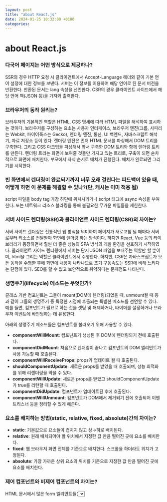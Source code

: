 ```yaml
---
layout: post
title: "about React.js"
date: 2024-01-25 10:32:00 +0100
categories:
---
```


# about React.js

### **다국어 페이지는 어떤 방식으로 제공하나?**

SSR의 경우 HTTP 요청 시 클라이언트에서 Accept-Language 헤더와 같이 기본 언어 설정에 대한 정보를 보낸다. 서버는 이 정보를 이용하여 해당 언어로 된 문서 버전을 반환한다. 반환된 문서는 lang 속성을 선언한다. CSR의 경우 클라이언트 사이드에서 해당 언어 팩(JSON 등)을 가져와 출력한다.

### **브라우저의 동작 원리는?**

브라우저의 기본적인 역할은 HTML, CSS 명세에 따라 HTML 파일을 해석하여 표시하는 것이다. 브라우저를 구성하는 요소는 사용자 인터페이스, 브라우저 엔진(크롬, 사파리는 Webkit, 파이어폭스는 Gecko), 렌더링 엔진, 통신, UI 백엔드, 자바스크립트 해석기, 자료 저장소 등이 있다. 렌더링 엔진은 먼저 HTML 문서를 파싱해서 DOM 트리를 구축한다. 그리고 CSS 마크업을 파싱해서 앞서 구축한 DOM 트리와 함께 렌더링 트리를 만든다. 렌더링 트리는 화면에 보여줄 것들만 가지고 있는 트리로, 구축이 되면 순차적으로 화면에 배치한다. 부모에서 자식 순서로 배치가 진행된다. 배치가 완료되면 그리기를 시작한다.

### **빈 화면에서 렌더링이 완료되기까지 너무 오래 걸린다는 피드백이 있을 때, 어떻게 하면 이 문제를 해결할 수 있나?(단, 캐시는 이미 적용 됨)**

script 파일을 body tag 가장 하단에 위치시키거나 script 태그에 async 속성을 부여한다. 또는 네트워크 리소스 블라킹을 통해 불필요한 무거운 파일들을 제한한다.

### **서버 사이드 렌더링(SSR)과 클라이언트 사이드 렌더링(CSR)의 차이는?**

서버 사이드 렌더링은 전통적인 웹 방식을 의미하며 페이지가 새로고침 될 때마다 서버로부터 리소스를 전달받아 화면에 렌더링 하는 방식이다. 하지만 React, Vue 등의 라이브러리가 등장하면서 훨씬 더 좋은 성능의 SPA 방식의 개발 환경을 선호하기 시작하였다. 클라이언트 사이드 렌더링에서 서버는 단지 JSON 파일을 보내주는 역할만 할 뿐이며, html을 그리는 역할은 클라이언트에서 수행한다. 하지만, CSR은 자바스크립트가 모든 동작을 수행한 후에 화면에 내용이 나타나므로 초기 구동속도는 SSR에 비해 느리다는 단점이 있다. SEO를 할 수 없고 보안적으로 취약하다는 문제점도 나타난다.

### **생명주기(lifecycle) 메소드는 무엇인가?**

클래스 기반 컴포넌트는 그들이 mount(DOM에 렌더링)되었을 때, unmount될 때 등과 같이 그들의 생명주기 중 특정한 시점에 호출되는 특별한 메소드를 선언할 수 있다. 예를 들면, 컴포넌트가 필요로 하는 것을 셋팅 및 해제하거나, 타이머를 설정하거나 브라우저 이벤트에 바인딩하는 데 유용한다.

아래의 생명주기 메소드들은 컴포넌트를 불러오기 위해 사용할 수 있다.

- **componentWillMount**: 컴포넌트가 생성된 후 DOM에 렌더링되기 전에 호출된다.
- **componentDidMount**: 처음으로 렌더링이 끝나고 컴포넌트의 DOM 엘리먼트가 사용 가능할 때 호출된다.
- **componentWillReceiveProps**: props가 업데이트 될 때 호출된다.
- **shouldComponentUpdate**: 새로운 props를 받았을 때 호출되며, 성능 최적화를 위해 리랜더링을 막을 수 있다.
- **componentWillUpdate**: 새로운 props를 받았고 shouldComponentUpdate가 true를 리턴할 때 호출된다.
- **componentDidUpdate**: 컴포넌트가 업데이트된 후에 호출된다.
- **componentWillUnmount**: 컴포넌트가 DOM에서 제거되기 전에 호출되어 이벤트리스너 등을 정리할 수 있게 해준다.

### **요소를 배치하는 방법(static, relative, fixed, absolute)간의 차이는?**

- **static**: 기본값으로 요소들이 겹치지 않고 상→하로 배치된다.
- **relative**: 원래 배치되어야 할 위치에서 지정한 값 만큼 떨어진 곳에 요소를 배치한다.
- **fixed**: 웹 브라우저 화면 전체를 기준으로 배치한다. 스크롤을 하더라도 위치가 고정된다.
- **absolute**: 가장 가까운 상위 요소의 위치를 기준으로 지정한 값 만큼 떨어진 곳에 요소를 배치한다.

### **제어 컴포넌트와 비제어 컴포넌트의 차이는?**

HTML 문서에서 많은 form 엘리먼트들(<select>, <textarea>, <input> 등)은 고유한 state를 유지한다. 비제어 컴포넌트는 DOM을 이러한 input들의 state에 대한 진짜 근원(source of truth for the state of these inputs)으로 취급한다. 제어 컴포넌트에서 내부 state는 엘리먼트의 값(value)를 추적하기 위해 사용된다. input의 값이 변경되면 리액트는 input을 다시 렌더링한다. 비제어 컴포넌트는 non-React 코드와 합칠 때(예를 들어 jQuery 플러그인의 일부를 지원해야 할 때) 유용하게 사용될 수 있다.

### **쿠키와 세션 스토리지, 로컬 스토리지의 차이는?**

기본적으로 쿠키와 로컬 스토리지, 세션 스토리지는 모두 브라우저에서 데이터 저장소의 역할을 한다. 웹에서 로그인을 하기 위해서는 토큰을 발급받아 API를 호출해야 한다. 하지만 반복되는 작업을 계속하게 되는 것은 비효율적이고, 이를 보완하기 위해 쿠키를 서버와 클라이언트에 생성해서 토큰 발급 없이 쿠키만 가지고 서버에 요청을 할 수 있게 된다. 쿠키는 저장 공간이 4KB로 작은 편인데 이러한 단점을 보완하여 만든 것이 웹 스토리지이다.

웹 스토리지는 서버에 클라이언트 데이터를 저장하지 않는다. 웹 스토리지에는 로컬 스토리지와 세션 스토리지가 있으며, 로컬 스토리지는 브라우저에 정보가 계속해서 남아있는 반면, 세션 스토리지는 해당 세션이 끝나면, 즉 브라우저가 닫히면 데이터가 사라진다. 웹 스토리지는 데스크탑 기준 5~10MB의 저장 공간을 가지고 있어서 쿠키에 비해 훨씬 저장공간이 크다는 장점이 있다. 웹 스토리지는 반면 HTML5부터 지원하기 때문에 이전 브라우저에서는 지원이 되지 않는다는 단점이 있다.

### **크로스 브라우징이란?**

크로스 브라우징은 웹 표준에 따라 서로 다른 OS 또는 플랫폼에 대응하는 것을 말한다. 브라우저별 렌더링 엔진이 다른 상황 등 어떠한 상황 속에서도 문제 없이 동작하게 하는 것을 목표로 한다. 프론트엔드 개발자는 여러가지 전략을 세울 수가 있으며, feature detection(기능 탐지)을 사용해서 해당 기능이 해당 브라우저에 있는지를 확인하는 방법을 사용할 수도 있다. 특히 한 쪽 환경에 최적화를 하는 것 보다, 전체적인 웹 표준을 지키는 데에 노력해야 한다.

### **클래스형 컴포넌트와 함수형 컴포넌트의 차이는?**

React 16.8(hooks 도입) 이전에는 내부 state를 유지하는데 필요한 컴포넌트를 생성하거나 생명주기 메소드(lifecycle methods)(즉, componentDidMount 및 shouldComponentUpdate)를 활용하기 위해 클래스 기반 컴포넌트를 사용했다. 클래스 기반 컴포넌트는 리액트의 Component 클래스를 확장하는 ES6 클래스이다. 또한 최소한 render() 메서드를 포함해야 한다.

(hooks 도입 이전의) 함수형 컴포넌트는 state를 갖지 않으며 렌더링할 출력 결과를 리턴(반환)한다. 함수형 컴포넌트는 클래스 기반 컴포넌트보다 심플하기 때문에 props에만 의존하는 UI을 렌더링하는데 선호된다.

### **클리어링(Clearing)에는 어떤 것들이 있으며, 각각은 어떨 때 사용하나?**

float 속성의 영향에서 벗어나기 위해 사용하는 clear 속성은 float의 특성을 지워주는 역할을 한다. 총 4가지 값이 있는데 both는 양쪽의 float 속성을 지워주며, left와 right는 각각 왼쪽, 오른쪽 속성을 지워주고 none은 기본 값으로 아무 것도 지워주지 않다. 보통은 float 속성을 감싸고 있는 요소들의 height를 조정하기 위해 사용된다.

### **프로그레시브 렌더링(Progressive Rendering)이란?**

프로그레시브 렌더링은 컨텐츠를 가능한 빨리 표시하기 위해 성능을 향상시키는 기술이다. 인터넷 속도가 느리거나 불안정한 모바일 환경이 아직 많이 남아있기 때문에 이러한 경우에 유용하게 사용한다. 대표적으로 레이지 로딩이 있다. 이미지를 한 번에 로드하는 것이 아니라, 자바스크립트를 통해 사용자가 표시하려는 부분만 스크롤 시에 이미지를 로드하는 것이다.

### **호이스팅이란?**

ES6 이후에서 함수나 변수 선언이 해당 유효 범위(스코프)의 최상단으로 끌어올려지는 것처럼 보이는 현상이다. 실제로는, 컴파일 타임에 변수/함수 선언이 메모리에 들어가되, 할당은 코드를 작성한 위치에서 진행된다. 호이스팅은 변수/함수 선언에만 적용되는데, 초기화만 해주는 경우 호이스팅이 일어나지 않다. 또한, var로 변수를 선언한 경우에만 호이스팅이 일어난다.

### **화살표 함수와 일반 함수의 차이는?**

화살표 함수는 ES6에서 새로 추가되었다. 화살표 함수는 익명 함수로, 이름이 없는 함수, 즉시 실행이 필요할 경우 사용하는 함수이다.

우선 바인딩이란, 함수 호출과 실제 함수를 연결하는 방법이다. 함수를 호출하는 부분에서 실제 함수가 위치한 메모리를 연결하는 것도 바인딩이다. 바인딩은 정적 바인딩(static binding)과 동적 바인딩(dynamic binding)으로 구분할 수 있다. (정적 바인딩은 실행 시간 전에 일어남. 실행 시간에는 변하지 않는 상태로 유지. 동적 바인딩은 실행 시간에 이루어지거나 실행 시간에 변경됨.)

1. **this**: 자바스크립트에서 모든 함수는 실행될 때마다 함수 내부에 this라는 객체가 추가된다. 일반 함수는 함수를 선언할 때 this에 바인딩할 객체가 정적으로 결정되는 것이 아니고, 함수를 호출할 때 함수가 어떻게 호출되었는지에 따라 this에 바인딩할 객체가 동적으로 결정된다. 화살표 함수는 선언할 때 this에 바인딩할 객체가 정적으로 결정된다. 를 가리킨다(Lexical this). 또한, call, apply, bind 메소드를 사용하여 this를 변경할 수 없다.

   화살표 함수의 this는 언제나 상위 스코프의 this

2. **생성자 함수로 사용 가능 여부**: 일반 함수는 생성자 함수로 사용할 수 있다. 이다.

   화살표 함수는 생성자 함수로 사용할 수 없다. prototype 프로퍼티를 가지고 있지 않기 때문

3. **arguments 사용 가능 여부**: 일반 함수에서는 함수가 실행될 때 암묵적으로 arguments 변수가 전달되어 사용 가능한다. .

   화살표 함수에서는 arguments 변수가 전달되지 않다

### **box model이 무엇이며, 브라우저에서 어떻게 동작하나?**

box model은 각각의 object를 박스 형태로 나타내어 브라우저에 배치하기 위한 규칙이다. W3C 박스 모델과 IE 박스 모델이 있으며 두 가지 박스 모델은 차이가 있다. W3C 박스 모델은 content-box로 width가 content만 포함하는 반면, IE 박스 모델은 border-box로 width에 content, padding, border를 모두 포함한다.

### **class와 id의 차이는?**

id와 class의 차이는 id는 유일한 요소에 적용할 때, 그리고 class는 복수의 요소에 적용할 때 사용한다는 점이다. 하나의 id는 한 문서에서 한 번만 사용 가능하지만, 하나의 class는 여러 번 사용이 가능한다. 우선순위는 id가 class보다 높다.

### **CORS가 무엇이며 어떻게 해결을 할 수 있나?**

다른 도메인에서 리소스 요청 시 cross-origin HTTP에 의해 요청을 하는데, 대부분의 브라우저는 보안 상의 이유로 이 요청을 제한한다. 이를 동일 오리진 정책(Same Origin Policy)이라고 한다. 요청을 보내기 위해서는 요청 보내는 대상과 프로토콜이 같아야 하고, 포트도 같아야 한다. JSONP(JSON-padding)을 통해 해결하거나 특정 HTTP 헤더를 추가하여 이 이슈를 해결할 수 있다. 이와 같이 타 도메인 간 자원을 공유할 수 있게 해주는 것을 Cross Origin Resource Sharing, 줄여서 CORS라고 한다.

### **CSS-in-JS의 장점은?**

- 컴포넌트 단위로 생각할 수가 있다. CSS-in-JS는 CSS 모델을 문서 레벨이 아니라 컴포넌트 레벨로 추상화한다.(모듈성)
- 진정한 분리 법칙을 따른다. CSS에는 명시적으로 정의하지 않은 경우, 부모 요소에서 자동으로 상속되는 속성이 있다. CSS-in-JS의 경우 부모 요소의 속성을 상속하지 않다.

대표적인 라이브러리로 styled-components가 있다.

### **CSS 애니메이션과 JS 애니메이션의 차이는?**

- **CSS**: 일반적으로, 마우스를 올렸을 때 혹은 메뉴 버튼의 전환과 같은 간단하게 처리하는 애니메이션의 경우 CSS로 처리할 수 있다. CSS 자체가 선언형(declarative)이기 때문에 어떤 요소가 애니메이션을 가져야 한다는 직관적인 표현이 가능한다. 낮은 버전의 브라우저에서 지원을 안 하는 경우가 있다.
- **JS**: 애니메이션을 세밀하게 제어해야 하는 경우 JS를 사용한다. 크로스 브라우징 측면에서 JS 애니메이션을 사용하는 것이 유리한다. velocity.js와 같은 라이브러리를 사용하면 CSS보다 성능이 좋다.

### **CSS 전처리기(Pre-Processor)의 장점과 단점은?**

CSS 전처리기를 사용하게 되면 selector를 nesting으로 관리할 수 있고, 조건문이나 반복문, 간단한 연산 등을 할 수 있어서 CSS를 마치 프로그래밍 하듯이 코딩할 수 있다는 장점이 있다. 단점은 웹에서는 CSS만 동작하기 때문에 전처리기는 직접 동작시킬 수가 없다. 따라서 CSS로 컴파일 후 동작시켜야 한다.

### **display 속성에 어떤 것들이 있나?**

display 속성에는 block, inline, inline-block, none이 있다.

- **block**: 항상 새로운 라인에 요소가 시작되고 화면 크기의 전체 가로폭을 영역으로 차지한다. width 속성 값을 부여해주면 그 너비만큼 영역을 차지한다.
- **inline**: 새로운 라인에서 시작되지 않으며 다른 요소들과 같은 줄에 배치될 수 있고 content 너비만큼의 영역을 차지한다. 그리고 width, height, margin-top, margin-bottom 속성이 적용되지 않다.
- **inline-block**: block 레벨 요소와 inline 레벨 요소의 특징을 모두 가지고 있다. 한 줄에서 inline 레벨 요소들과 같이 배치될 수 있으며 width와 height 속성으로 영역의 크기를 지정할 수 있다.
- **none**: 선택한 요소들을 화면에 나타나지 않게 한다. 'visibility: hidden'과의 차이점은 영역이 남아있는지 여부가 다르다는 점이다(display: none은 영역도 없앰).

### **element와 component의 차이는?**

element는 DOM 노드 또는 다른 component들과 관련하여 화면에 표시할 내용을 표현하는 일반 객체이다. elements는 다른 elements들을 포함할 수 있다. React element를 만드는 비용은 저렴한다. element는 생성되면 변형되지 않다.

반면 component는 여러 방법으로 선언될 수 있다. render 메서드가 있는 class일 수도 있다. 간단한 component 일 경우 function으로 정의 될 수 있다.입력된 component를 바탕으로 element 트리를 만든다. 마지막에 JSX는 createElement로 변환된다.

### **flex를 사용하는 이유는?**

flex는 레이아웃을 좀 더 편하게 잡기 위해서 만들어진 css 속성이다. flex를 사용하면 요소들의 크기나 위치를 쉽게 잡을 수 있다. 기존에 수평 구조를 만들 때 사용하는 속성이 float나 inline-block 등이 있으며 이들은 여러가지 문제를 가지고 있었는데 flex를 사용하면 이러한 속성의 한계를 보완할 수 있다. 물론 수평 뿐만 아니라 수직도 가능한다.

flex는 컨테이너와 아이템 개념을 사용하여 요소의 크기가 불분명하거나 동적인 경우에도 요소를 효율적으로 정렬할 수 있게 해준다.

### **float는 어떻게 동작하나?**

float 속성은 현재 위치의 왼쪽이나 오른쪽으로 shift되어 배치되는 박스의 일종이다. 이 때 컨텐츠는 float 속성이 적용된 요소의 주변에 위치하게 된다.

### **Hash Table이란?**

해시테이블은 key-value 형태의 데이터 구조이며, key를 통해 해당 데이터에 직접적인 접근이 가능하며 순차검색에 비해 해시테이블을 이용한 검색은 속도 측면에서 획기적이라고 할 수 있다. 해시함수는 해시테이블의 key로 레코드가 저장되어 있는 주소(혹은 색인)를 산출하는 함수라고 할 수 있다.

### **HTML5 tag란?**

모든 HTML 문서는 <!DOCTYPE> 선언으로 시작한다. <!DOCTYPE>은 태그는 아니지만 브라우저가 어떤 타입을 받아들여야 할지를 알려주는 정보이다.

여러가지 태그가 있는데 주요한 것들 위주로 살펴보면, HTML5의 필수 태그는 html, head, body 등이 있다. html 태그는 HTML문서의 가장 최상단에 위치하는 태그이며, head 태그에는 style, script, title, link, meta 태그 등이 들어간다. body 태그는 HTML 문서의 내용이 들어간다.

meta 태그는 head 부분에서 다른 태그들(script, style, link, title 등)로 나타낼 수 없는 메타데이터를 나타내는 태그를 의미한다. <meta name="keywords" content="ABC"> 와 같이 검색 엔진을 위한 키워드나 <meta name="description" content="OWEN">과 같이 문서에 대한 설명 등에 사용된다. 화면에는 별다르게 표시되는 내용이 없지만, 검색 엔진이나 브라우저에서 읽힌다.

### **JSX란?**

JSX는 HTML처럼 보이는 코드를 작성할 수 있게 해주는 자바스크립트 문법의 확장이다. JSX는 자바스크립트 함수 호출 방식으로 컴파일되어 컴포넌트에 대한 마크업을 만들 수 있는 더 좋은 방법을 제공한다.

### **key는 어떻게 사용되나?**

리액트에서 collection을 렌더링할 때 엘리먼트와 데이터 사이의 관계를 추적하기 쉽도록 반복되는 각 엘리먼트에 key를 추가하는 것이 중요한다. 키는 고유한 ID(이상적으로는 UUID 또는 기타 고유 문자열)를 사용해야 하지만, 마지막 수단으로 Array index가 될 수 있다.

key를 사용하지 않으면 collection에 item을 추가하거나 제거할 때 예상치 못한 동작 결과가 발생할 수 있다.

### **padding과 margin의 차이는?**

margin은 대상의 외부 여백을 의미하고, padding은 대상의 내부 여백을 의미한다.

### **prop로 전달되는 값의 type을 어떻게 강제하나? 또 prop가 필수적으로 전달되게끔 어떻게 강제하나?**

컴포넌트 props의 type을 확인하기 위해서는 prop-types 패키지(리액트 15.5까지는 리액트에 포함되어 있었다)를 이용하여 기대되는 값의 type과 prop가 필수적(require)인지 여부를 선언할 수 있다.

### **prop drilling은 무엇이고 어떻게 피할 수 있나?**

prop drilling은 부모 컴포넌트에서 하위 컴포넌트(자식 컴포넌트의 자식 컴포넌트 등으)로 데이터를 전달할 때 발생하는 것으로, props를 전달하는 것 외에는 props를 필요로 하지 않는 다른 컴포넌트를 통해 “drilling”(내리꽂기) 된다.

컴포넌트를 리팩토링하고, 컴포넌트를 더 작은 컴포넌트들로 쪼개지 않고, state를 가장 가까운 부모 컨포넌트와만 공유함으로써 prop drilling 회피할 수 있다. 위계상 멀리/깊게(deep/far) 떨어진 컴포넌트와 state를 공유할 때, React의 Context API 혹은 Redux와 같은 state 관리 라이브러리를 사용할 수 있다.

### **Pure Components(순수 컴포넌트)란?**

Pure Component는 동일한 상태에서 동일한 결과를 반환한다. shouldComponentUpdate 메서드를 다룰 수 있다는 점을 제외하고는 component와 동일한다.props 또는 state가 변경될 때 Pure Component는 state와 props에 대해 Shallow Compare을 수행한다.반면 component는 현재 props와 변형될 state를 비교하지 않다. 그렇기 때문에 component는 shouldComponentUpdate가 호출 될 때마다 다시 render된다. (shouldComponentUpdate의 기본값은 true이기 때문에)

### **React란?**

React는 SPA (Single Page Application) 즉, 단일 페이지 응용 프로그램에서 사용자 인터페이스를 구성하는데 사용되는 오픈 소스 프론트엔드 JS 라이브러리 이다. 웹 및 모바일 앱의 Layer를 다루는데 사용된다.

### **React의 특징은 무엇인가?**

React의 주요 특징은 다음과 같다:

- RealDOM을 조작하는데 많은 비용이 들어간다는 점을 고려하여 리액트는 RealDOM 대신 VirtualDOM을 사용한다.
- 서버 사이드 렌더링을 지원한다.
- 단방향 데이터 흐름 또는 데이터 바인딩을 따른다.
- UI 구성 요소를 재사용할 수 있도록 개발할 수 있다.

### **React 애플리케이션을 스타일링(styling)하는 보편적인 방식은 무엇인가?**

리액트 컴포넌트를 스타일링하는 다양한 방법이 있고, 각각은 장단점이 있다. 주로 사용되는 것들은 다음과 같다:

- **인라인 스타일링(Inline styling)**: 프로토타입을 만들 때 훌륭하지만 한계가 많다. (예로, pseudo-classes를 사용할 수 없다)
- **클래스 기반 CSS 스타일**: 인라인 스타일링보다 유용하고 React에 익숙하지 않은 개발자들도 쉽게 사용할 수 있다.
- **CSS in JS 스타일링**: 컴포넌트 안에서 스타일을 자바스크립트로 선언하여 스타일링할 수 있게 해주는 많은 라이브러리가 있다.

### **React context란?**

리액트는 하나의 앱 안에서 복수의 컴포넌트들이 state를 공유할 때 발생하는 문제들을 해결하기 위해 context API를 제공한다. context가 도입되기 전에는 Redux와 같은 별도의 상태 관리 라이브러리를 가져오는 것이 유일한 방법이었다. 그러나 많은 개발자들은 (특히 작은 앱에서) Redux가 불필요한 복잡성을 유발한다고 느꼈다.

### **React hooks이란?**

Hooks는 클래스 기반 컴포넌트의 장점(예를 들면, 내부 state와 생명주기 메소드)을 함수형 컴포넌트로 가져오려는 리액트의 시도이다.

### **React hooks의 장점은 무엇인가요?**

React에 hooks를 도입해서 얻을 수 있는 여러 이점들은 다음과 같다:

- 클래스 기반 컴포넌트, lifecycle hooks, this의 필요성이 사라진다.
- 공통 기능을 커스텀 hook로 만들어서 로직을 재사용하기 쉬워진다.
- 컴포넌트 자체에서 로직을 분리할 수 있어서 읽기 쉽고 테스트하기 쉬운 코드를 작성할 수 있다.

### **Redux란?**

Redux는 React를 위한 써드파티 state 관리 라이브러리로, context API가 개발되기 전부터 존재했다. Redux는 store라고 불리는 state 컨테이너의 개념을 기반으로 하는데, store 컴포넌트는 데이터를 props로 받을 수 있다. store를 업데이트하는 유일한 방법은 reducer를 통해 전달되는 store에 action을 보내는 것이다. reducer는 action과 현재의 state를 받고, 새로운 state를 반환(return)하고, 구독된(subscribed) 컴포넌트를 다시 렌더링하게 만든다.

### **<section>과 <article>의 차이는?**

section은 보통 비슷한 특성의 컨텐츠를 담는 구역을 설정할 때 사용한다. 예를 들어, header, footer 사이에 sidebar나 content를 담는 식이다. 반면 article은 관련성이 없고 독립적인 내용들을 담을 때 사용한다. 예를 들어, section 안에서 서로 다른 기사들을 나열해야 할 때 각각의 기사를 article로 담는 식이다.

### **Sementic tag란?**

시멘틱 태그는 HTML5에 도입되었는데, 개발자와 브라우저에게 의미있는 태그를 제공하는 것을 의미한다. 예를 들어 <div> 태그는 non-sementic 태그이고, <table>, <article>은 sementic 태그에 속한다. 시멘틱 태그는 태그만 보고 대략적으로 들어갈 내용을 유추할 수 있다는 장점이 있다. 헤더와 푸터를 설정할 때에도 과거에는 <div id="header"></div> 와 같이 했던 것을 이제는 <header> 하나로 깔끔하게 정리할 수 있다.

### **SEO란?**

검색 엔진 최적화(SEO)란, 웹 페이지 검색엔진이 자료를 수집하고 순위를 매기는 방식에 맞게 웹 페이지를 구성해서 검색 결과의 상위에 나올 수 있게 하는 작업을 말한다. SPA를 개발하는 경우 여러 가지 이점이 있음에도 불구하고 SEO가 잘 되지 않는다는 약점이 있다. 따라서 정보 제공을 목적으로 하는 웹 페이지는 SPA 방식이 불리할 수 있으며, React나 Angular 같은 프레임워크는 서버 렌더링을 통해 SEO에 대응할 수 있는 기술을 지원하므로 선별적으로 사용하면 된다.

### **state를 직접 변경하지 않고 왜 setState를 이용하는가?**

만약 컴포넌트의 state를 직접 변경하려고 시도한다면, 리액트는 컴포넌트를 다시 렌더링해야 하는지 알 수 있는 방법이 없다. setState() 메소드를 사용하면 리액트는 컴포넌트의 UI를 업데이트할 수 있다.

### **state와 props의 차이는?**

props는 부모 컴포넌트에서 자식 컴포넌트로 전달되는 데이터이다. props는 수정될 수 없으며 표시되거나 다른 값을 계산하는데만 사용된다. state는 컴포넌트의 생명 주기 동안 수정될 수 있는 내부 데이터로, 다시 렌더링해도 유지된다.

### **var, let, const의 차이는?**

- var는 함수 레벨의 스코프이며, let과 const는 블록 레벨의 스코프이다.
- var로 선언한 변수는 선언 전에 사용해도 에러가 발생하지 않지만, let과 const는 에러가 발생한다.
  - → 호이스팅
- var는 이미 선언되어 있는 이름과 동일한 이름의 변수를 선언하여도 에러가 발생하지 않지만, let과 const는 에러가 발생한다.
- var와 let은 변수 선언시 초기값을 설정하지 않아도 되지만, const는 반드시 초기값을 설정해야 한다.
- var와 let은 값을 재할당할 수 있지만 const는 한 번 할당한 값을 변경할 수 없다.

### **Virtual DOM이란?**

Virtual DOM은 어플리케이션의 UI를 구성하는 HTML 엘리먼트를 메모리 내에서 구현한 것이다. 컴포넌트가 다시 렌더링될 때, virtual DOM은 업데이트할 요소의 목록을 만들기 위해 기존의 DOM 모델에서 변경되는 사항을 비교한다. DOM 전체를 다시 렌더링할 필요 없이 실제 DOM에 필요한 최소한만 변경하여 효율성이 높다는 것이 큰 장점이다.

**1. real DOM 과 vitual DOM 개념 설명**

- **DOM** : Document Object Model 로 HTML 문서를 프로그래밍적으로 접근가능하게 해주는 인터페이스
  - HTML 은 브라우저에 의해 해석되어 실제 문서를 나타내는 노드 개체들의 트리구조로 변환된다.(DOM Parser) DOM 의 목적은 javascript 를 사용해서 이 문서에 대한 프로그래밍 인터페이스를 제공하는 것이다.
  - DOM node 에 접근하여 편집을 하면 DOM 이 업데이트 되는데 비용이 많이든다.
  - 새로운 node 를 추가하면 DOM 에 해당 node 를 추가하여 업데이트 해줘야하며, 만약 이러한 업데이트로 인해 레이아웃에 대한 변화가 생기면 웹페이지 일부 또는 전체를 다시 랜더링 될 수 있다.(reflow, layout)
- **virtual DOM** : real DOM 을 추상화한 DOM -> real DOM 에 사본정도로 이해
  - DOM 조작 및 업데이트에 대해 성능 최적화를 하고자 등장
  - document.createDocumentFragment() -> 가상돔도 결국에는 real DOM 에 반영을 해줘야하기 때문에 createDocumentFragment() 호출한다.
  - 결국에는 가상돔은 DOM 조작 및 업데이트를 자동화 해주는 수단으로 이해해도 된다.
  - react 에서는 2개의 가상돔을 비교(diffing)하여, real DOM 에 변경사항을 그룹화 하여 수행한다.

**2. react 란?**

- 페이스북에서 개발하고 관리하는 UI 를 만들기 위한 javascript 라이브러리다.

**3. react 특징은?**

- 단방향 데이터 흐름 : 데이터를 추적하기 쉽고, 디버깅을 쉽게 해줌
- virtual DOM : 가상돔을 사용하여, DOM 변경 시 필요한 최소한만 갱신하게 하여 성능 개선
- UI Component 기반 : UI 를 컴포넌트로 쪼개어 재사용성 및 유지보수 이점을 취함

**4. JSX 란?**

- JavaScript XML 의 약자다.
- JSX 는 **React.createElement(component, props, ...children) 생성한다.**
- JSX 는 자바스크립트로 HTML 코드 작성을 쉽게 도와주는 문법(템플릿 언어는 아니다)

**5. HOC(High-Order-Component) 란?**

- 컴포넌트 로직을 재사용하기 위한 기술
- 컴포넌트를 받아, 컴포넌트를 반환함
- HOC 접두사는 with 로 시작하는게 관행
  const HOC = ReactComponent => EnhancedReactComponent;
  or
  const HOC = (ReactComponent) => {return ReactComponent}

**6. FLUX 설명**

- 프론트엔드에서 적용된 MVC 패턴에 대한 문제로 나온 패턴

(양방향, 규모가 클수록 데이터가 어떻게 변경되는가를 추적하기 어렵고 많은 Model 전부를 제어하는것도 어려워짐, View 와 Model 의 관계가 복잡해짐)

- 단방향 데이터 흐름 모델의 개념을 따르는 아키텍쳐

![https://mblogthumb-phinf.pstatic.net/MjAyMDAzMjlfMTky/MDAxNTg1NDc1NDk5NDU2.tOa9Fx0-ZPs9IQO1EVmIJyTk_OTj1TGSzARbP2wlFSkg.sHJpaq1oE_Sn5Dp9ucd9SDusc-BWd_DoWRjcI3f_iXog.PNG.z1004man/%EB%8B%A4%EC%9A%B4%EB%A1%9C%EB%93%9C.png?type=w800](https://mblogthumb-phinf.pstatic.net/MjAyMDAzMjlfMTky/MDAxNTg1NDc1NDk5NDU2.tOa9Fx0-ZPs9IQO1EVmIJyTk_OTj1TGSzARbP2wlFSkg.sHJpaq1oE_Sn5Dp9ucd9SDusc-BWd_DoWRjcI3f_iXog.PNG.z1004man/%EB%8B%A4%EC%9A%B4%EB%A1%9C%EB%93%9C.png?type=w800)

![https://mblogthumb-phinf.pstatic.net/MjAyMDAzMjlfMTYy/MDAxNTg1NDc1NTU1MTgx.TbVja4Up5WeDv7KvmVwC94t1B6faMFTaIezq07vB29Eg.pnzkyiPWZ3GiAbbW6zQqr5pMTL8M-7L-XuhVB32x1NAg.PNG.z1004man/flux-528x174.png?type=w800](https://mblogthumb-phinf.pstatic.net/MjAyMDAzMjlfMTYy/MDAxNTg1NDc1NTU1MTgx.TbVja4Up5WeDv7KvmVwC94t1B6faMFTaIezq07vB29Eg.pnzkyiPWZ3GiAbbW6zQqr5pMTL8M-7L-XuhVB32x1NAg.PNG.z1004man/flux-528x174.png?type=w800)

- flux 에서는 UI 는 데이터를 전달받기만 하면 된다
- UI 쪽에 데이터를 변경할때마다 직접 Store 와 동기화를 하는게 아닌, action 을 일으켜 store 에 변경사항을 업데이트해주고 그 변경사항을 UI 에 전달해준다.
- > 가장 큰 장점은 한방향으로 흐르기 때문에 추적이 쉽고 예측가능하다는 점이다

**7. Redux 란?**

- Flux 아키텍처를 기반으로 단방향 데이터 흐름 상태관리 라이브러리

![https://mblogthumb-phinf.pstatic.net/MjAyMDAzMjlfMjIz/MDAxNTg1NDc1OTgwMDI1.S0ztwC7ZluPxHlDKRZ09Bq2jfSKKhsIFBUC7veGr4AUg.MM0pIwKoSNrn8NSNzlnOdZGqQ1LAhrL_ST-mCqZ0WY4g.PNG.z1004man/Image3-43.png?type=w800](https://mblogthumb-phinf.pstatic.net/MjAyMDAzMjlfMjIz/MDAxNTg1NDc1OTgwMDI1.S0ztwC7ZluPxHlDKRZ09Bq2jfSKKhsIFBUC7veGr4AUg.MM0pIwKoSNrn8NSNzlnOdZGqQ1LAhrL_ST-mCqZ0WY4g.PNG.z1004man/Image3-43.png?type=w800)

- action : UI 에서 상태변경이 일어난 모든 사건 (dispatch)
- reducer : 사건에 따른 상태값에 대한 변화를 일으킨다 (mutation)
- store : 상태값들이 있는 저장소

**8. Redux 3가지 원칙**

- **single source of truth(하나의 진실)** : redux 는 애플리케이션 상태를 한곳에서 관리하기 위해 단 한개의 store 만을 사용(flux 는 여러개의 스토어 사용가능)
- **state is readOnly(상태는 읽기전용)** : View 에서 state 를 직접 접근하여 변경할 수 없다
- **changes are made with Pure Functions(변화는 순수함수로 만들어져야한다)** : reducer 는 순수함수(pure function) 으로만 되야한다는 의미이다 -> side-effect(부수효과) 가 없는 함수를 의미

**9. Redux-sage 란?**

- 애플리케이션에서 Redux 사용시 발생가능한 side-effect(사이드 이펙트 : 부작용) 을 쉽게 관리하고자 사용하는 라이브러리
- 여기서 말하는 부작용은 비동기 로직, Axios Call, request success/fail 처리 등이다.

**10. 함수형 프로그래밍(FP)이란?**

함수형 프로그래밍은
Function - 함수를 이용해서
No Side-Effect - 사이드 이펙트 없도록
Declarative Programming - 선언형 프로그래밍을 이용하는 것

함수는 인풋과 아웃풋이 있고(입력과 출력이 없을수도 있지만..),
각각의 인풋과 아웃풋이 연결이 되어 하나의 커다란 아웃풋을 만들게 되며 연결되게 됨.
순수 함수는 항상 동일한 인풋에 대해 동일한 아웃풋을 낸다. 그래서 상태를 가지지 않음.
-> 항상 동일한 출력을 한다

// 선언형 패턴
const shortNames = names.filter(name => name.length < 5);

- 함수는 재사용 가능하도록 설계된 프로그램 코드의 집합
- 결국에는 순수함수들을 조합하여 애플리케이션을 만드는 방식
- 선언형 프로그래밍은 무엇(What)을 할 것인가를 표현

**11. 상태가 없는 컴포넌트와 상태가있는 컴포넌트에 대한 설명**

상태가 없는 컴포넌트(stateless component)

- 내부적으로 state 를 가지지 않는 컴포넌트
- 기계적으로 부작용이 없다는 것이 보증 + 컴포넌트가 알 수 없는 상태에 따라 동작이 바뀌지 않음

상태가 있는 컴포넌트(satateful component)

- 내부적으로 state 가지고 있는 컴포넌트
- UI 와 관련된 state 를가짐(특정 UI에서 props 를 통해 toggle 하는게 아닌, 자신이 직업 toggle 관련 state를 관리)
